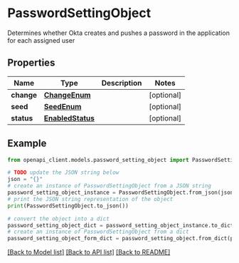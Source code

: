 # PasswordSettingObject

Determines whether Okta creates and pushes a password in the application for each assigned user

## Properties

Name | Type | Description | Notes
------------ | ------------- | ------------- | -------------
**change** | [**ChangeEnum**](ChangeEnum.md) |  | [optional] 
**seed** | [**SeedEnum**](SeedEnum.md) |  | [optional] 
**status** | [**EnabledStatus**](EnabledStatus.md) |  | [optional] 

## Example

```python
from openapi_client.models.password_setting_object import PasswordSettingObject

# TODO update the JSON string below
json = "{}"
# create an instance of PasswordSettingObject from a JSON string
password_setting_object_instance = PasswordSettingObject.from_json(json)
# print the JSON string representation of the object
print(PasswordSettingObject.to_json())

# convert the object into a dict
password_setting_object_dict = password_setting_object_instance.to_dict()
# create an instance of PasswordSettingObject from a dict
password_setting_object_form_dict = password_setting_object.from_dict(password_setting_object_dict)
```
[[Back to Model list]](../README.md#documentation-for-models) [[Back to API list]](../README.md#documentation-for-api-endpoints) [[Back to README]](../README.md)


